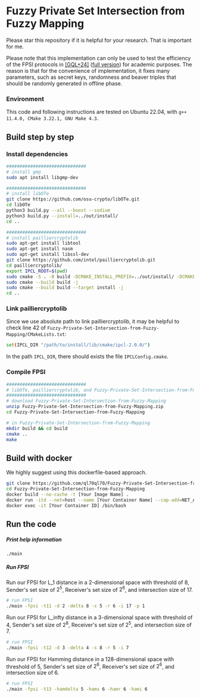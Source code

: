 # Fuzzy Private Set Intersection from Fuzzy Mapping

Please star this repository if it is helpful for your research.
That is important for me.

Please note that this implementation can only be used to test the efficiency of the FPSI protocols in [[GQL+24]](https://doi.org/10.1007/978-981-96-0938-3_2) ([full version](https://eprint.iacr.org/2024/1462)) for academic purposes.
The reason is that for the convenience of implementation, it fixes many parameters, such as secret keys, randomness and beaver triples that should be randomly generated in offline phase.

### Environment

This code and following instructions are tested on Ubuntu 22.04, with `g++ 11.4.0, CMake 3.22.1, GNU Make 4.3`.

## Build step by step

### Install dependencies

```bash
##############################
# install gmp
sudo apt install libgmp-dev

##############################
# install libOTe
git clone https://github.com/osu-crypto/libOTe.git
cd libOTe
python3 build.py --all --boost --sodium
python3 build.py --install=../out/install/
cd ..

##############################
# install pailliercryptolib
sudo apt-get install libtool
sudo apt-get install nasm
sudo apt-get install libssl-dev
git clone https://github.com/intel/pailliercryptolib.git
cd pailliercryptolib/
export IPCL_ROOT=$(pwd)
sudo cmake -S . -B build -DCMAKE_INSTALL_PREFIX=../out/install/ -DCMAKE_BUILD_TYPE=Release -DIPCL_TEST=OFF -DIPCL_BENCHMARK=OFF
sudo cmake --build build -j
sudo cmake --build build --target install -j
cd ..

```

### Link pailliercryptolib

Since we use absolute path to link pailliercryptolib, it may be helpful to check line 42 of `Fuzzy-Private-Set-Intersection-from-Fuzzy-Mapping/CMakeLists.txt`:

```bash
set(IPCL_DIR "/path/to/install/lib/cmake/ipcl-2.0.0/")
```

In the path `IPCL_DIR`, there should exists the file `IPCLConfig.cmake`.

### Compile FPSI

```bash
##############################
# libOTe, pailliercryptolib, and Fuzzy-Private-Set-Intersection-from-Fuzzy-Mapping are three parallel folders in the same path
##############################
# download Fuzzy-Private-Set-Intersection-from-Fuzzy-Mapping
unzip Fuzzy-Private-Set-Intersection-from-Fuzzy-Mapping.zip
cd Fuzzy-Private-Set-Intersection-from-Fuzzy-Mapping

# in Fuzzy-Private-Set-Intersection-from-Fuzzy-Mapping
mkdir build && cd build
cmake ..
make
```

## Build with docker

We highly suggest using this dockerfile-based approach.

```bash
git clone https://github.com/ql70ql70/Fuzzy-Private-Set-Intersection-from-Fuzzy-Mapping.git
cd Fuzzy-Private-Set-Intersection-from-Fuzzy-Mapping
docker build --no-cache -t [Your Image Name] .
docker run -itd --net=host --name [Your Container Name] --cap-add=NET_ADMIN [Your Image ID] /bin/bash
docker exec -it [Your Container ID] /bin/bash 
```

## Run the code

##### Print help information

```bash
./main
```

##### Run FPSI

Run our FPSI for L_1 distance in a 2-dimensional space with threshold of 8, Sender's set size of $2^5$, Receiver's set size of $2^6$, and intersection size of 17.

```bash
# run FPSI 
./main -fpsi -t11 -d 2 -delta 8 -s 5 -r 6 -i 17 -p 1
```

Run our FPSI for L_infty distance in a 3-dimensional space with threshold of 4, Sender's set size of $2^8$, Receiver's set size of $2^5$, and intersection size of 7.

```bash
# run FPSI 
./main -fpsi -t12 -d 3 -delta 4 -s 8 -r 5 -i 7
```

Run our FPSI for Hamming distance in a 128-dimensional space with threshold of 5, Sender's set size of $2^6$, Receiver's set size of $2^6$, and intersection size of 6.

```bash
# run FPSI 
./main -fpsi -t13 -hamdelta 5 -hams 6 -hamr 6 -hami 6
```
